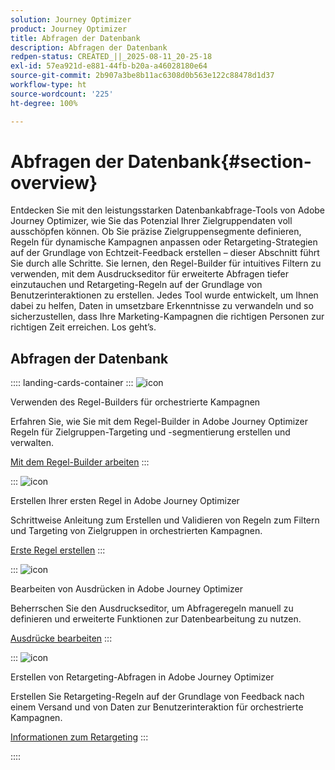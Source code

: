 ```yaml
---
solution: Journey Optimizer
product: Journey Optimizer
title: Abfragen der Datenbank
description: Abfragen der Datenbank
redpen-status: CREATED_||_2025-08-11_20-25-18
exl-id: 57ea921d-e881-44fb-b20a-a46028180e64
source-git-commit: 2b907a3be8b11ac6308d0b563e122c88478d1d37
workflow-type: ht
source-wordcount: '225'
ht-degree: 100%

---
```


# Abfragen der Datenbank{#section-overview}

Entdecken Sie mit den leistungsstarken Datenbankabfrage-Tools von Adobe Journey Optimizer, wie Sie das Potenzial Ihrer Zielgruppendaten voll ausschöpfen können. Ob Sie präzise Zielgruppensegmente definieren, Regeln für dynamische Kampagnen anpassen oder Retargeting-Strategien auf der Grundlage von Echtzeit-Feedback erstellen – dieser Abschnitt führt Sie durch alle Schritte. Sie lernen, den Regel-Builder für intuitives Filtern zu verwenden, mit dem Ausdruckseditor für erweiterte Abfragen tiefer einzutauchen und Retargeting-Regeln auf der Grundlage von Benutzerinteraktionen zu erstellen. Jedes Tool wurde entwickelt, um Ihnen dabei zu helfen, Daten in umsetzbare Erkenntnisse zu verwandeln und so sicherzustellen, dass Ihre Marketing-Kampagnen die richtigen Personen zur richtigen Zeit erreichen. Los geht’s.

## Abfragen der Datenbank

:::: landing-cards-container
:::
![icon](https://cdn.experienceleague.adobe.com/icons/list-check.svg)

Verwenden des Regel-Builders für orchestrierte Kampagnen

Erfahren Sie, wie Sie mit dem Regel-Builder in Adobe Journey Optimizer Regeln für Zielgruppen-Targeting und -segmentierung erstellen und verwalten.

[Mit dem Regel-Builder arbeiten](../using/orchestrated/orchestrated-rule-builder.md)
:::

:::
![icon](https://cdn.experienceleague.adobe.com/icons/circle-play.svg)

Erstellen Ihrer ersten Regel in Adobe Journey Optimizer

Schrittweise Anleitung zum Erstellen und Validieren von Regeln zum Filtern und Targeting von Zielgruppen in orchestrierten Kampagnen.

[Erste Regel erstellen](../using/orchestrated/build-query.md)
:::

:::
![icon](https://cdn.experienceleague.adobe.com/icons/gear.svg)

Bearbeiten von Ausdrücken in Adobe Journey Optimizer

Beherrschen Sie den Ausdruckseditor, um Abfrageregeln manuell zu definieren und erweiterte Funktionen zur Datenbearbeitung zu nutzen.

[Ausdrücke bearbeiten](../using/orchestrated/edit-expressions.md)
:::

:::
![icon](https://cdn.experienceleague.adobe.com/icons/bullseye.svg)

Erstellen von Retargeting-Abfragen in Adobe Journey Optimizer

Erstellen Sie Retargeting-Regeln auf der Grundlage von Feedback nach einem Versand und von Daten zur Benutzerinteraktion für orchestrierte Kampagnen. 

[Informationen zum Retargeting](../using/orchestrated/retarget.md)
:::

::::
